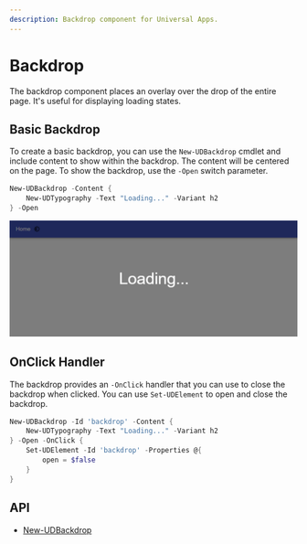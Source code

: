 ```yaml
---
description: Backdrop component for Universal Apps.
---
```


# Backdrop

The backdrop component places an overlay over the drop of the entire page. It's useful for displaying loading states.

## Basic Backdrop

To create a basic backdrop, you can use the `New-UDBackdrop` cmdlet and include content to show within the backdrop. The content will be centered on the page. To show the backdrop, use the `-Open` switch parameter.

```powershell
New-UDBackdrop -Content {
    New-UDTypography -Text "Loading..." -Variant h2
} -Open
```

![Backdrop component](<../../../.gitbook/assets/image (53).png>)

## OnClick Handler

The backdrop provides an `-OnClick` handler that you can use to close the backdrop when clicked. You can use `Set-UDElement` to open and close the backdrop.

```powershell
New-UDBackdrop -Id 'backdrop' -Content {
    New-UDTypography -Text "Loading..." -Variant h2
} -Open -OnClick {
    Set-UDElement -Id 'backdrop' -Properties @{
        open = $false
    }
}
```

## API&#x20;

* [New-UDBackdrop](https://github.com/ironmansoftware/universal-docs/blob/master/cmdlets/New-UDBackdrop.txt)
